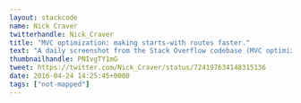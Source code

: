 ```yaml
---
layout: stackcode
name: Nick Craver
twitterhandle: Nick_Craver
title: "MVC optimization: making starts-with routes faster."
text: "A daily screenshot from the Stack Overflow codebase (MVC optimization: making starts-with routes faster). "
thumbnailhandle: PNIvgTY1mG
tweet: https://twitter.com/Nick_Craver/status/724197634148315136
date: 2016-04-24 14:25:45+0000
tags: ["not-mapped"]
---
```

